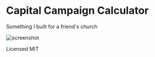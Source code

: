 # Capital Campaign Calculator

Something I built for a friend's church

![screenshot](http://i.imgur.com/oPW6qGO.png)

Licensed MIT
